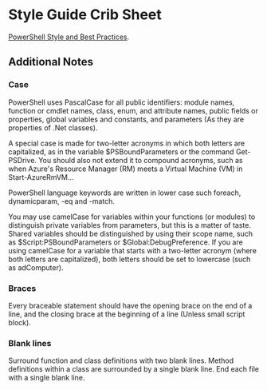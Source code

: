 # Style Guide Crib Sheet 

[PowerShell Style and Best Practices](https://github.com/PoshCode/PowerShellPracticeAndStyle).

## Additional Notes

### Case

PowerShell uses PascalCase for all public identifiers: module names, function or cmdlet names, class, enum, and attribute names, public fields or properties, global variables and constants, and parameters (As they are properties of .Net classes).

A special case is made for two-letter acronyms in which both letters are capitalized, as in the variable $PSBoundParameters or the command Get-PSDrive. You should also not extend it to compound acronyms, such as when Azure's Resource Manager (RM) meets a Virtual Machine (VM) in Start-AzureRmVM...

PowerShell language keywords are written in lower case such foreach, dynamicparam, -eq and -match.

You may use camelCase for variables within your functions (or modules) to distinguish private variables from parameters, but this is a matter of taste. Shared variables should be distinguished by using their scope name, such as $Script:PSBoundParameters or $Global:DebugPreference. If you are using camelCase for a variable that starts with a two-letter acronym (where both letters are capitalized), both letters should be set to lowercase (such as adComputer).

### Braces

Every braceable statement should have the opening brace on the end of a line, and the closing brace at the beginning of a line (Unless small script block).

### Blank lines

Surround function and class definitions with two blank lines. Method definitions within a class are surrounded by a single blank line. End each file with a single blank line.
